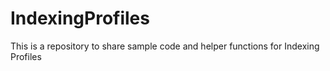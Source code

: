 # IndexingProfiles
This is a repository to share sample code and helper functions for Indexing Profiles

